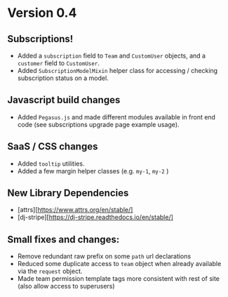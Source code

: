 

# Version 0.4

## Subscriptions!

- Added a `subscription` field to `Team` and `CustomUser` objects, and a `customer` field to `CustomUser`.
- Added `SubscriptionModelMixin` helper class for accessing / checking subscription status on a model.

## Javascript build changes

- Added `Pegasus.js` and made different modules available in front end code 
  (see subscriptions upgrade page example usage).

## SaaS / CSS changes

- Added `tooltip` utilities.
- Added a few margin helper classes (e.g. `my-1`, `my-2` )

## New Library Dependencies

- [attrs][https://www.attrs.org/en/stable/]
- [dj-stripe][https://dj-stripe.readthedocs.io/en/stable/]

## Small fixes and changes:

- Remove redundant raw prefix on some `path` url declarations
- Reduced some duplicate access to `team` object when already available via the `request` object.
- Made team permission template tags more consistent with rest of site (also allow access to superusers)

